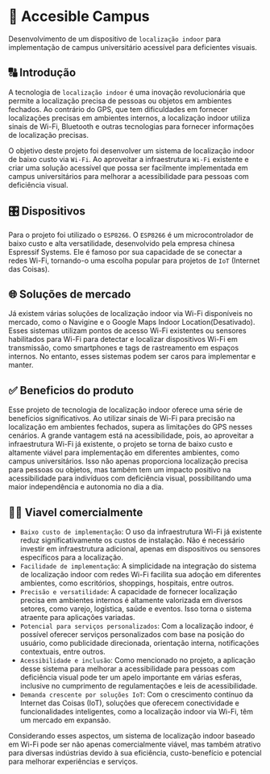 # 🔎 Accesible Campus 
Desenvolvimento de um dispositivo de ```localização indoor``` para implementação de campus universitário acessível para deficientes visuais.

## 🔠 Introdução 
A tecnologia de ```localização indoor``` é uma inovação revolucionária que permite a localização precisa de pessoas ou objetos em ambientes fechados. Ao contrário do GPS, que tem dificuldades em fornecer localizações precisas em ambientes internos, a localização indoor utiliza sinais de Wi-Fi, Bluetooth e outras tecnologias para fornecer informações de localização precisas.

O objetivo deste projeto foi desenvolver um sistema de localização indoor de baixo custo via ```Wi-Fi```. Ao aproveitar a infraestrutura ```Wi-Fi``` existente e  criar uma solução acessível que possa ser facilmente implementada em campus universitários para melhorar a acessibilidade para pessoas com deficiência visual.


## 🎛️ Dispositivos 
Para o projeto foi utilizado o ```ESP8266```. O ```ESP8266``` é um microcontrolador de baixo custo e alta versatilidade, desenvolvido pela empresa chinesa Espressif Systems. Ele é famoso por sua capacidade de se conectar a redes Wi-Fi, tornando-o uma escolha popular para projetos de ```IoT``` (Internet das Coisas).


## 🌐 Soluções de mercado

Já existem várias soluções de localização indoor via Wi-Fi disponíveis no mercado, como o Navigine e o Google Maps Indoor Location(Desativado). Esses sistemas utilizam pontos de acesso Wi-Fi existentes ou sensores habilitados para Wi-Fi para detectar e localizar dispositivos Wi-Fi em transmissão, como smartphones e tags de rastreamento em espaços internos. No entanto, esses sistemas podem ser caros para implementar e manter.

## ✅ Beneficios do produto

Esse projeto de tecnologia de localização indoor oferece uma série de benefícios significativos. Ao utilizar sinais de Wi-Fi para precisão na localização em ambientes fechados, supera as limitações do GPS nesses cenários. A grande vantagem está na acessibilidade, pois, ao aproveitar a infraestrutura Wi-Fi já existente, o projeto se torna de baixo custo e altamente viável para implementação em diferentes ambientes, como campus universitários. Isso não apenas proporciona localização precisa para pessoas ou objetos, mas também tem um impacto positivo na acessibilidade para indivíduos com deficiência visual, possibilitando uma maior independência e autonomia no dia a dia.

## 🧑‍🔧 Viavel comercialmente

- ```Baixo custo de implementação```: O uso da infraestrutura Wi-Fi já existente reduz significativamente os custos de instalação. Não é necessário investir em infraestrutura adicional, apenas em dispositivos ou sensores específicos para a localização.
- ```Facilidade de implementação```: A simplicidade na integração do sistema de localização indoor com redes Wi-Fi facilita sua adoção em diferentes ambientes, como escritórios, shoppings, hospitais, entre outros.
- ```Precisão e versatilidade```: A capacidade de fornecer localização precisa em ambientes internos é altamente valorizada em diversos setores, como varejo, logística, saúde e eventos. Isso torna o sistema atraente para aplicações variadas.
- ```Potencial para serviços personalizados```: Com a localização indoor, é possível oferecer serviços personalizados com base na posição do usuário, como publicidade direcionada, orientação interna, notificações contextuais, entre outros.
- ```Acessibilidade e inclusão```: Como mencionado no projeto, a aplicação desse sistema para melhorar a acessibilidade para pessoas com deficiência visual pode ter um apelo importante em várias esferas, inclusive no cumprimento de regulamentações e leis de acessibilidade.
- ```Demanda crescente por soluções IoT```: Com o crescimento contínuo da Internet das Coisas (IoT), soluções que oferecem conectividade e funcionalidades inteligentes, como a localização indoor via Wi-Fi, têm um mercado em expansão.

Considerando esses aspectos, um sistema de localização indoor baseado em Wi-Fi pode ser não apenas comercialmente viável, mas também atrativo para diversas indústrias devido à sua eficiência, custo-benefício e potencial para melhorar experiências e serviços.